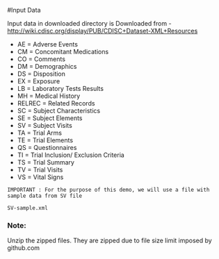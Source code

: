 #Input Data 

Input data in downloaded directory is Downloaded from - http://wiki.cdisc.org/display/PUB/CDISC+Dataset-XML+Resources

* AE = Adverse Events
* CM = Concomitant Medications
* CO = Comments
* DM = Demographics
* DS = Disposition
* EX = Exposure
* LB = Laboratory Tests Results
* MH = Medical History
* RELREC = Related Records
* SC = Subject Characteristics
* SE = Subject Elements
* SV = Subject Visits
* TA = Trial Arms
* TE = Trial Elements
* QS = Questionnaires
* TI = Trial Inclusion/ Exclusion Criteria
* TS = Trial Summary
* TV = Trial Visits
* VS = Vital Signs

```
IMPORTANT : For the purpose of this demo, we will use a file with sample data from SV file

SV-sample.xml

```


### Note: 

Unzip the zipped files. They are zipped due to file size limit imposed by github.com